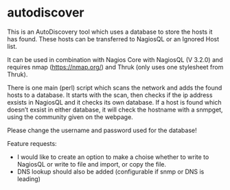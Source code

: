 # autodiscover

This is an AutoDiscovery tool which uses a database to store the hosts it has found. These hosts can be transferred to NagiosQL or an Ignored Host list. 

It can be used in combination with Nagios Core with NagiosQL (V 3.2.0) and requires nmap (https://nmap.org/) and Thruk (only uses one stylesheet from Thruk). 

There is one main (perl) script which scans the network and adds the found hosts to a database. It starts with the scan, then checks if the ip address exsists in NagiosQL and it checks its own database. If a host is found which doesn’t exsist in either database, it will check the hostname with a snmpget, using the community given on the webpage. 

Please change the username and password used for the database!

Feature requests:
* I would like to create an option to make a choise whether to write to NagiosQL or write to file and import, or copy the file.
* DNS lookup should also be added (configurable if snmp or DNS is leading)
